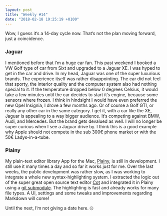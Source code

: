 ```yaml
---
layout: post
title: "Weekly #14"
date: "2018-02-18 19:25:19 +0100"
---
```

Wow, I guess it‘s a 14-day cycle now. That‘s not the plan moving forward, just a coincidence.

### Jaguar
I mentioned before that I‘m a huge car fan. This past weekend I booked a VW Golf type of car from Sixt and upgraded to a Jaguar XE. I was hyped to get in the car and drive. In my head, Jaguar was one of the super luxurious brands. The experience itself was rather disappointing. The car did not feel that sporty, the interior quality and the computer system also had nothing special to it. If the temperature dropped below 0 degrees Celsius, it would take a few minutes until the car decides to start it‘s engine, because some sensors where frozen. I think in hindsight I would have even preferred the new Opel Insignia, I drove a few months ago. Or of course a Golf GTI, or really any other car in the same category. I get it, with a car like the XE, Jaguar is appealing to a way bigger audience. It‘s competing against BMW, Audi, and Mercedes. But the brand gets devalued as well. I will no longer be super curious when I see a Jaguar drive by.
I think this is a good example why Apple should not compete in the sub 300€ phone market or with the 50€ Ladys-in-a-tube.

### Plainy
My plain-text editor library App for the Mac, [Plainy](https://github.com/hartlco/Plainy), is still in development. I still use it many times a day and so far it works just for me. Over the last weeks, the public development was rather slow, as I was working to integrate a whole new syntax-highlighting system. I extracted the logic out of the super great open source text editor [Cot](https://coteditor.com) and integrated it in Plainy using a [git submodule](https://github.com/hartlco/CodeTextEditor). The highlighting is fast and already works for many file types. A UI, settings and some tweaks and improvements regarding Markdown will come!

Until the next, I’m not giving a date here.
🤐
